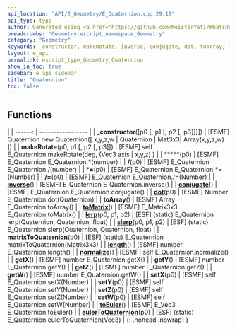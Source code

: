 ```yaml
---
api_location: "API/E_Geometry/E_Quaternion.cpp:29:18"
api_type: type
author: Generated using <a href="https://github.com/MeisterYeti/WhatsUpDoc">WhatsUpDoc</a>
breadcrumbs: "Geometry:escript_namespace_Geometry"
category: "Geometry"
keywords: _constructor, makeRotate, inverse, conjugate, dot, toArray, toMatrix, lerp, slerp, matrixToQuaternion, length, normalize, getX, getY, getZ, getW, setX, setY, setZ, setW, toEuler, eulerToQuaternion
layout: e_api
permalink: escript_type_Geometry_Quaternion
show_in_toc: true
sidebar: e_api_sidebar
title: "Quaternion"
toc: false
---
```


## Functions

|
| ------: | ----------------- |
| **_constructor**([p0 [, p1 [, p2 [, p3]]]]) | [ESMF] Quaternion new Quaternion([ x,y,z,w \| Quaternion \| Mat3x3\|  Array(x,y,z,w) ]) |
| **makeRotate**(p0, p1 [, p2 [, p3]]) | [ESMF] self E_Quaternion.makeRotate(deg, (Vec3 axis \| x,y,z) ) |
| *****(p0) | [ESMF] E_Quaternion E_Quaternion.\*(number) |
| **/**(p0) | [ESMF] E_Quaternion E_Quaternion./(number) |
| ***=**(p0) | [ESMF] E_Quaternion E_Quaternion.\*=(Number) |
| **/=**(p0) | [ESMF] E_Quaternion E_Quaternion./=(Number) |
| **[inverse](classGeometry_1_1Quaternion#classGeometry_1_1Quaternion_1a9a0c6f291c667f35156fe85ecb8d2157)**() | [ESMF] E_Quaternion E_Quaternion.inverse() |
| **[conjugate](classGeometry_1_1Quaternion#classGeometry_1_1Quaternion_1aceb28d990107c3ac41a2359819cc270c)**() | [ESMF] E_Quaternion E_Quaternion.conjugate() |
| **[dot](classGeometry_1_1Quaternion#classGeometry_1_1Quaternion_1af3133d323632336c6604f5e1a1603e0a)**(p0) | [ESMF] Number E_Quaternion.dot(Quaternion) |
| **toArray**() | [ESMF] Array E_Quaternion.toArray() |
| **[toMatrix](classGeometry_1_1Quaternion#classGeometry_1_1Quaternion_1af8fd8afaa57e5a63c01543506b04ad56)**() | [ESMF] E_Matrix3x3 E_Quaternion.toMatrix() |
| **[lerp](classGeometry_1_1Quaternion#classGeometry_1_1Quaternion_1aceb932c23f3d4beece0f92132e27d894)**(p0, p1, p2) | [ESF] (static) E_Quaternion lerp(Quaternion, Quaternion, float) |
| **[slerp](classGeometry_1_1Quaternion#classGeometry_1_1Quaternion_1a130e4643285d70bea19031bd8b27a57c)**(p0, p1, p2) | [ESF] (static) E_Quaternion slerp(Quaternion, Quaternion, float) |
| **[matrixToQuaternion](classGeometry_1_1Quaternion#classGeometry_1_1Quaternion_1a62e77a609deea077fbdacf116a0224c3)**(p0) | [ESF] (static) E_Quaternion matrixToQuaternion(Matrix3x3) |
| **[length](classGeometry_1_1Quaternion#classGeometry_1_1Quaternion_1a0d728c188b01601fcabdff7b981e38b3)**() | [ESMF] number E_Quaternion.length() |
| **[normalize](classGeometry_1_1Quaternion#classGeometry_1_1Quaternion_1a4a33b0303ac6afc54fcba293e866243e)**() | [ESMF] self E_Quaternion.normalize() |
| **getX**() | [ESMF] number E_Quaternion.getX() |
| **getY**() | [ESMF] number E_Quaternion.getY() |
| **getZ**() | [ESMF] number E_Quaternion.getZ() |
| **getW**() | [ESMF] number E_Quaternion.getW() |
| **setX**(p0) | [ESMF] self E_Quaternion.setX(Number) |
| **setY**(p0) | [ESMF] self E_Quaternion.setY(Number) |
| **setZ**(p0) | [ESMF] self E_Quaternion.setZ(Number) |
| **setW**(p0) | [ESMF] self E_Quaternion.setW(Number) |
| **[toEuler](classGeometry_1_1Quaternion#classGeometry_1_1Quaternion_1ada2afd75aa55c69a13e48db96a72c3ce)**() | [ESMF] E_Vec3 E_Quaternion.toEuler() |
| **[eulerToQuaternion](classGeometry_1_1Quaternion#classGeometry_1_1Quaternion_1a46f6327db32eadc1f0971c2413ff92d8)**(p0) | [ESF] (static) E_Quaternion eulerToQuaternion(Vec3) |
{: .nohead .nowrap1 }
